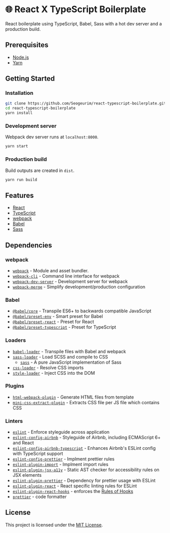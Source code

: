 # 🌐 React X TypeScript Boilerplate

React boilerplate using TypeScript, Babel, Sass with a hot dev server and a production build.

## Prerequisites

- [Node.js](https://nodejs.org/)
- [Yarn](https://yarnpkg.com/)

## Getting Started

### Installation

```bash
git clone https://github.com/Seogeurim/react-typescript-boilerplate.git
cd react-typescript-boilerplate
yarn install
```

### Development server

Webpack dev server runs at `localhost:8000`.

```bash
yarn start
```

### Production build

Build outputs are created in `dist`.

```bash
yarn run build
```

## Features

- [React](https://reactjs.org/)
- [TypeScript](https://www.typescriptlang.org/)
- [webpack](https://webpack.js.org/)
- [Babel](https://babeljs.io/)
- [Sass](https://sass-lang.com/)

## Dependencies

### webpack

- [`webpack`](https://github.com/webpack/webpack) - Module and asset bundler.
- [`webpack-cli`](https://github.com/webpack/webpack-cli) - Command line interface for webpack
- [`webpack-dev-server`](https://github.com/webpack/webpack-dev-server) - Development server for webpack
- [`webpack-merge`](https://github.com/survivejs/webpack-merge) - Simplify development/production configuration

### Babel

- [`@babel/core`](https://www.npmjs.com/package/@babel/core) - Transpile ES6+ to backwards compatible JavaScript
- [`@babel/preset-env`](https://babeljs.io/docs/en/babel-preset-env) - Smart preset for Babel
- [`@babel/preset-react`](https://babeljs.io/docs/en/babel-preset-react) - Preset for React
- [`@babel/preset-typescript`](https://babeljs.io/docs/en/babel-preset-typescript) - Preset for TypeScript

### Loaders

- [`babel-loader`](https://webpack.js.org/loaders/babel-loader/) - Transpile files with Babel and webpack
- [`sass-loader`](https://webpack.js.org/loaders/sass-loader/) - Load SCSS and compile to CSS
  - [`sass`](https://github.com/sass/dart-sass) - A pure JavaScript implementation of Sass
- [`css-loader`](https://webpack.js.org/loaders/css-loader/) - Resolve CSS imports
- [`style-loader`](https://webpack.js.org/loaders/style-loader/) - Inject CSS into the DOM

### Plugins

- [`html-webpack-plugin`](https://github.com/jantimon/html-webpack-plugin) - Generate HTML files from template
- [`mini-css-extract-plugin`](https://github.com/webpack-contrib/mini-css-extract-plugin) - Extracts CSS file per JS file which contains CSS

### Linters

- [`eslint`](https://github.com/eslint/eslint) - Enforce styleguide across application
- [`eslint-config-airbnb`](https://www.npmjs.com/package/eslint-config-airbnb) - Styleguide of Airbnb, including ECMAScript 6+ and React
- [`eslint-config-airbnb-typescript`](https://www.npmjs.com/package/eslint-config-airbnb-typescript) - Enhances Airbnb's ESLint config with TypeScript support
- [`eslint-config-prettier`](https://github.com/prettier/eslint-config-prettier) - Implment prettier rules
- [`eslint-plugin-import`](https://github.com/benmosher/eslint-plugin-import) - Implment import rules
- [`eslint-plugin-jsx-a11y`](https://www.npmjs.com/package/eslint-plugin-jsx-a11y) - Static AST checker for accessibility rules on JSX elements
- [`eslint-plugin-prettier`](https://github.com/prettier/eslint-plugin-prettier) - Dependency for prettier usage with ESLint
- [`eslint-plugin-react`](https://www.npmjs.com/package/eslint-plugin-react) - React specific linting rules for ESLint
- [`eslint-plugin-react-hooks`](https://www.npmjs.com/package/eslint-plugin-react-hooks) - enforces the [Rules of Hooks](https://reactjs.org/docs/hooks-rules.html)
- [`prettier`](https://github.com/prettier/prettier) - code formatter

## License

This project is licensed under the [MIT License](./LICENSE).
